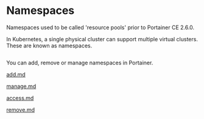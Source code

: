 # Namespaces

Namespaces used to be called 'resource pools' prior to Portainer CE 2.6.0.

In Kubernetes, a single physical cluster can support multiple virtual clusters. These are known as namespaces.&#x20;

<figure><img src="../../../.gitbook/assets/2.24.0-kubernetes-namespaces-list.png" alt=""><figcaption></figcaption></figure>

You can add, remove or manage namespaces in Portainer.

[add.md](add.md)

[manage.md](manage.md)

[access.md](access.md)

[remove.md](remove.md)
